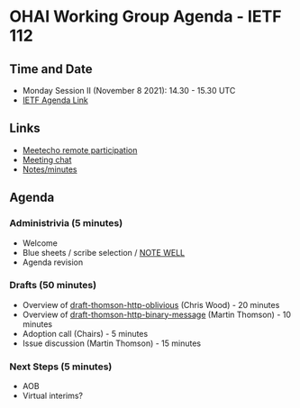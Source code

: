 # OHAI Working Group Agenda - IETF 112

## Time and Date
* Monday Session II (November 8 2021): 14.30 - 15.30 UTC 
* [IETF Agenda Link](https://datatracker.ietf.org/meeting/112/agenda/?show=ohai)

## Links
* [Meetecho remote participation](https://meetings.conf.meetecho.com/ietf112/?group=ohai&short=&item=1)
* [Meeting chat](xmpp:ohai@jabber.ietf.org?join) 
* [Notes/minutes](https://codimd.ietf.org/notes-ietf-112-ohai) 

## Agenda

### Administrivia (5 minutes)
* Welcome
* Blue sheets / scribe selection / [NOTE WELL](https://www.ietf.org/about/note-well.html) 
* Agenda revision

### Drafts (50 minutes)
* Overview of [draft-thomson-http-oblivious](https://datatracker.ietf.org/doc/draft-thomson-ohai-ohttp/) (Chris Wood) - 20 minutes
* Overview of [draft-thomson-http-binary-message](https://datatracker.ietf.org/doc/draft-thomson-http-binary-message/) (Martin Thomson) - 10 minutes
* Adoption call (Chairs) - 5 minutes
* Issue discussion (Martin Thomson) - 15 minutes

### Next Steps (5 minutes)
* AOB
* Virtual interims?
